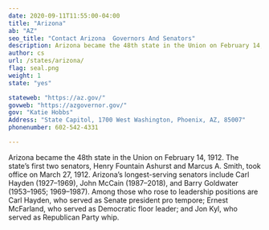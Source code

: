 ```yaml
---
date: 2020-09-11T11:55:00-04:00
title: "Arizona"
ab: "AZ"
seo_title: "Contact Arizona  Governors And Senators"
description: Arizona became the 48th state in the Union on February 14, 1912. 
author: cs
url: /states/arizona/
flag: seal.png
weight: 1
state: "yes"

stateweb: "https://az.gov/"
govweb: "https://azgovernor.gov/"
gov: "Katie Hobbs"
Address: "State Capitol, 1700 West Washington, Phoenix, AZ, 85007"
phonenumber: 602-542-4331

---
```

Arizona became the 48th state in the Union on February 14, 1912. The state’s first two senators, Henry Fountain Ashurst and Marcus A. Smith, took office on March 27, 1912. Arizona’s longest-serving senators include Carl Hayden (1927–1969), John McCain (1987–2018), and Barry Goldwater (1953–1965; 1969–1987). Among those who rose to leadership positions are Carl Hayden, who served as Senate president pro tempore; Ernest McFarland, who served as Democratic floor leader; and Jon Kyl, who served as Republican Party whip.
